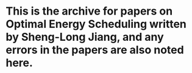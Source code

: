# This is the archive for papers on Optimal Energy Scheduling written by Sheng-Long Jiang, and any errors in the papers are also noted here.
